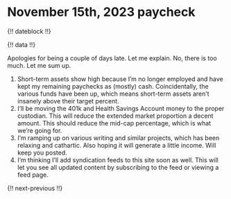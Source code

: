 # November 15th, 2023 paycheck

{!! dateblock !!}

{!! data !!}

Apologies for being a couple of days late. Let me explain. No, there is too much. Let me sum up.

1. Short-term assets show high because I’m no longer employed and have kept my remaining paychecks as (mostly) cash. Coincidentally, the various funds have been up, which means short-term assets aren’t insanely above their target percent.
2. I’ll be moving the 401k and Health Savings Account money to the proper custodian. This will reduce the extended market proportion a decent amount. This should reduce the mid-cap percentage, which is what we’re going for.
3. I’m ramping up on various writing and similar projects, which has been relaxing and cathartic. Also hoping it will generate a little income. Will keep you posted. 
4. I’m thinking I’ll add syndication feeds to this site soon as well. This will let you see all updated content by subscribing to the feed or viewing a feed page.

{!! next-previous !!}
